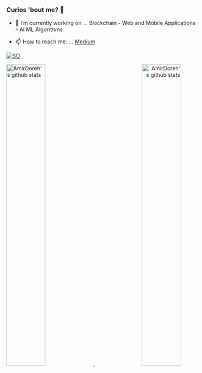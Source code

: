 ### Curios 'bout me? 🤔



- 🔭 I’m currently working on ... Blockchain - Web and Mobile Applications - AI ML Algorithms 

- 📫 How to reach me: ...  [Medium](https://medium.com/@amirdoreh)



[![SO](https://img.shields.io/badge/stack-overflow-f59b42.svg?style=for-the-badge)](https://stackoverflow.com/users/13180560/amir-doreh)




<!--
[![AmirDoreh's github stats](https://github-readme-stats.vercel.app/api?username=AmirDoreh&show_icons=true&theme=gruvbox)](https://github.com/AmirDoreh/AmirDoreh)[![Top Langs](https://github-readme-stats.vercel.app/api/top-langs/?username=AmirDoreh&layout=compact&theme=gruvbox)](https://github.com/AmirDoreh/AmirDoreh)
-->

<p>
    <a align="left" href="https://github.com/AmirDoreh/AmirDoreh">
        <img alt="AmirDoreh's github stats"  width="45%" src="https://github-readme-stats.vercel.app/api?username=AmirDoreh&show_icons=true&theme=gruvbox">
    </a>
    <a align="right" href="https://github.com/AmirDoreh/AmirDoreh">
        <img alt="AmirDoreh's github stats"  width="45%" src="https://github-readme-stats.vercel.app/api/top-langs/?username=AmirDoreh&layout=compact&theme=gruvbox">
    </a>
</p>
